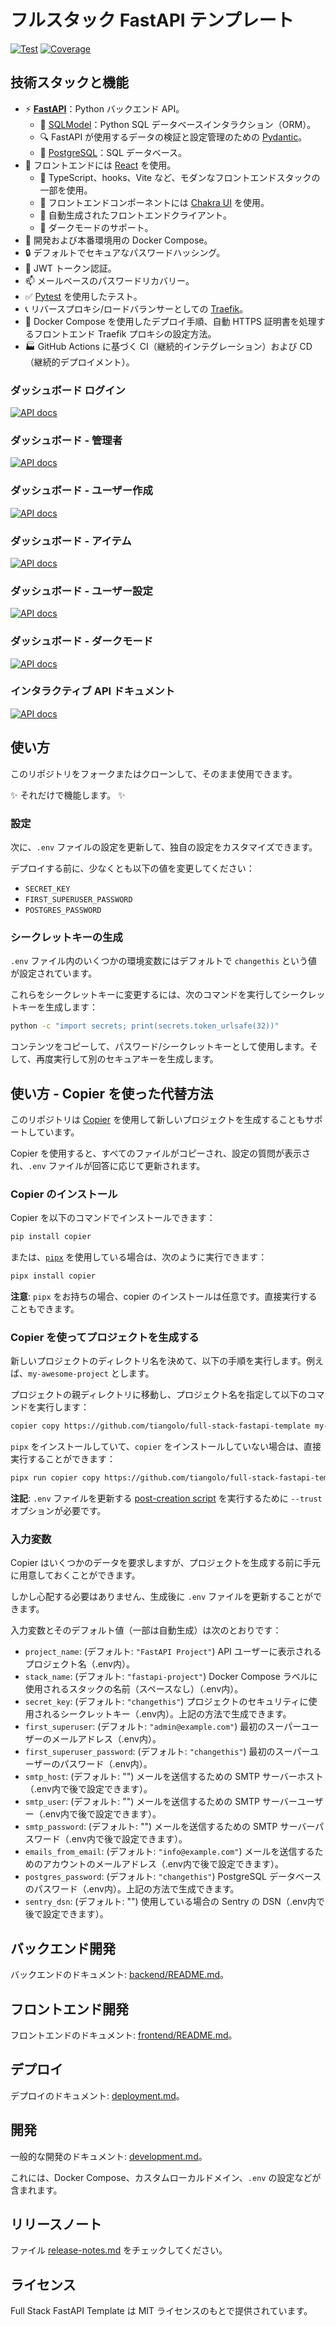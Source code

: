 # フルスタック FastAPI テンプレート

<a href="https://github.com/tiangolo/full-stack-fastapi-template/actions?query=workflow%3ATest" target="_blank"><img src="https://github.com/tiangolo/full-stack-fastapi-template/workflows/Test/badge.svg" alt="Test"></a>
<a href="https://coverage-badge.samuelcolvin.workers.dev/redirect/tiangolo/full-stack-fastapi-template" target="_blank"><img src="https://coverage-badge.samuelcolvin.workers.dev/tiangolo/full-stack-fastapi-template.svg" alt="Coverage"></a>

## 技術スタックと機能

- ⚡ [**FastAPI**](https://fastapi.tiangolo.com)：Python バックエンド API。
    - 🧰 [SQLModel](https://sqlmodel.tiangolo.com)：Python SQL データベースインタラクション（ORM）。
    - 🔍 FastAPI が使用するデータの検証と設定管理のための [Pydantic](https://docs.pydantic.dev)。
    - 💾 [PostgreSQL](https://www.postgresql.org)：SQL データベース。
- 🚀 フロントエンドには [React](https://react.dev) を使用。
    - 💃 TypeScript、hooks、Vite など、モダンなフロントエンドスタックの一部を使用。
    - 🎨 フロントエンドコンポーネントには [Chakra UI](https://chakra-ui.com) を使用。
    - 🤖 自動生成されたフロントエンドクライアント。
    - 🦇 ダークモードのサポート。
- 🐋 開発および本番環境用の Docker Compose。
- 🔒 デフォルトでセキュアなパスワードハッシング。
- 🔑 JWT トークン認証。
- 📫 メールベースのパスワードリカバリー。
- ✅ [Pytest](https://pytest.org) を使用したテスト。
- 📞 リバースプロキシ/ロードバランサーとしての [Traefik](https://traefik.io)。
- 🚢 Docker Compose を使用したデプロイ手順、自動 HTTPS 証明書を処理するフロントエンド Traefik プロキシの設定方法。
- 🏭 GitHub Actions に基づく CI（継続的インテグレーション）および CD（継続的デプロイメント）。

### ダッシュボード ログイン

[![API docs](img/login.png)](https://github.com/tiangolo/full-stack-fastapi-template)

### ダッシュボード - 管理者

[![API docs](img/dashboard.png)](https://github.com/tiangolo/full-stack-fastapi-template)

### ダッシュボード - ユーザー作成

[![API docs](img/dashboard-create.png)](https://github.com/tiangolo/full-stack-fastapi-template)

### ダッシュボード - アイテム

[![API docs](img/dashboard-items.png)](https://github.com/tiangolo/full-stack-fastapi-template)

### ダッシュボード - ユーザー設定

[![API docs](img/dashboard-user-settings.png)](https://github.com/tiangolo/full-stack-fastapi-template)

### ダッシュボード - ダークモード

[![API docs](img/dashboard-dark.png)](https://github.com/tiangolo/full-stack-fastapi-template)

### インタラクティブ API ドキュメント

[![API docs](img/docs.png)](https://github.com/tiangolo/full-stack-fastapi-template)

## 使い方

このリポジトリをフォークまたはクローンして、そのまま使用できます。

✨ それだけで機能します。 ✨

### 設定

次に、`.env` ファイルの設定を更新して、独自の設定をカスタマイズできます。

デプロイする前に、少なくとも以下の値を変更してください：

- `SECRET_KEY`
- `FIRST_SUPERUSER_PASSWORD`
- `POSTGRES_PASSWORD`

### シークレットキーの生成

`.env` ファイル内のいくつかの環境変数にはデフォルトで `changethis` という値が設定されています。

これらをシークレットキーに変更するには、次のコマンドを実行してシークレットキーを生成します：

```bash
python -c "import secrets; print(secrets.token_urlsafe(32))"
```

コンテンツをコピーして、パスワード/シークレットキーとして使用します。そして、再度実行して別のセキュアキーを生成します。

## 使い方 - Copier を使った代替方法

このリポジトリは [Copier](https://copier.readthedocs.io) を使用して新しいプロジェクトを生成することもサポートしています。

Copier を使用すると、すべてのファイルがコピーされ、設定の質問が表示され、`.env` ファイルが回答に応じて更新されます。

### Copier のインストール

Copier を以下のコマンドでインストールできます：

```bash
pip install copier
```

または、[`pipx`](https://pipx.pypa.io/) を使用している場合は、次のように実行できます：

```bash
pipx install copier
```

**注意**: `pipx` をお持ちの場合、copier のインストールは任意です。直接実行することもできます。

### Copier を使ってプロジェクトを生成する

新しいプロジェクトのディレクトリ名を決めて、以下の手順を実行します。例えば、`my-awesome-project` とします。

プロジェクトの親ディレクトリに移動し、プロジェクト名を指定して以下のコマンドを実行します：

```bash
copier copy https://github.com/tiangolo/full-stack-fastapi-template my-awesome-project --trust
```

`pipx` をインストールしていて、`copier` をインストールしていない場合は、直接実行することができます：
```bash
pipx run copier copy https://github.com/tiangolo/full-stack-fastapi-template my-awesome-project --trust
```

**注記**: `.env` ファイルを更新する [post-creation script](https://github.com/tiangolo/full-stack-fastapi-template/blob/master/.copier/update_dotenv.py) を実行するために `--trust` オプションが必要です。

### 入力変数

Copier はいくつかのデータを要求しますが、プロジェクトを生成する前に手元に用意しておくことができます。

しかし心配する必要はありません、生成後に `.env` ファイルを更新することができます。

入力変数とそのデフォルト値（一部は自動生成）は次のとおりです：

- `project_name`: (デフォルト: `"FastAPI Project"`) API ユーザーに表示されるプロジェクト名（.env内）。
- `stack_name`: (デフォルト: `"fastapi-project"`) Docker Compose ラベルに使用されるスタックの名前（スペースなし）（.env内）。
- `secret_key`: (デフォルト: `"changethis"`) プロジェクトのセキュリティに使用されるシークレットキー（.env内）。上記の方法で生成できます。
- `first_superuser`: (デフォルト: `"admin@example.com"`) 最初のスーパーユーザーのメールアドレス（.env内）。
- `first_superuser_password`: (デフォルト: `"changethis"`) 最初のスーパーユーザーのパスワード（.env内）。
- `smtp_host`: (デフォルト: "") メールを送信するための SMTP サーバーホスト（.env内で後で設定できます）。
- `smtp_user`: (デフォルト: "") メールを送信するための SMTP サーバーユーザー（.env内で後で設定できます）。
- `smtp_password`: (デフォルト: "") メールを送信するための SMTP サーバーパスワード（.env内で後で設定できます）。
- `emails_from_email`: (デフォルト: `"info@example.com"`) メールを送信するためのアカウントのメールアドレス（.env内で後で設定できます）。
- `postgres_password`: (デフォルト: `"changethis"`) PostgreSQL データベースのパスワード（.env内）。上記の方法で生成できます。
- `sentry_dsn`: (デフォルト: "") 使用している場合の Sentry の DSN（.env内で後で設定できます）。

## バックエンド開発

バックエンドのドキュメント: [backend/README.md](./backend/README.md)。

## フロントエンド開発

フロントエンドのドキュメント: [frontend/README.md](./frontend/README.md)。

## デプロイ

デプロイのドキュメント: [deployment.md](./deployment.md)。

## 開発

一般的な開発のドキュメント: [development.md](./development.md)。

これには、Docker Compose、カスタムローカルドメイン、`.env` の設定などが含まれます。

## リリースノート

ファイル [release-notes.md](./release-notes.md) をチェックしてください。

## ライセンス

Full Stack FastAPI Template は MIT ライセンスのもとで提供されています。